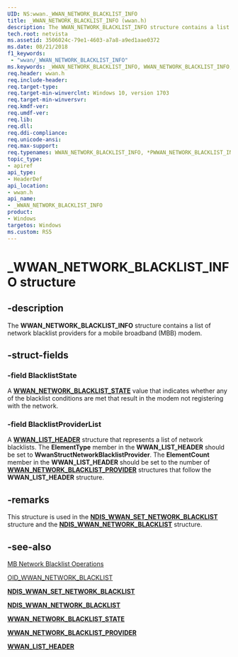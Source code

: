 ```yaml
---
UID: NS:wwan._WWAN_NETWORK_BLACKLIST_INFO
title: _WWAN_NETWORK_BLACKLIST_INFO (wwan.h)
description: The WWAN_NETWORK_BLACKLIST_INFO structure contains a list of network blacklists for a mobile broadband (MBB) modem.
tech.root: netvista
ms.assetid: 3506024c-79e1-4603-a7a8-a9ed1aae0372
ms.date: 08/21/2018
f1_keywords:
 - "wwan/_WWAN_NETWORK_BLACKLIST_INFO"
ms.keywords: _WWAN_NETWORK_BLACKLIST_INFO, WWAN_NETWORK_BLACKLIST_INFO, *PWWAN_NETWORK_BLACKLIST_INFO, 
req.header: wwan.h
req.include-header:
req.target-type:
req.target-min-winverclnt: Windows 10, version 1703
req.target-min-winversvr:
req.kmdf-ver:
req.umdf-ver:
req.lib:
req.dll:
req.ddi-compliance:
req.unicode-ansi:
req.max-support:
req.typenames: WWAN_NETWORK_BLACKLIST_INFO, *PWWAN_NETWORK_BLACKLIST_INFO
topic_type: 
- apiref
api_type: 
- HeaderDef
api_location: 
- wwan.h
api_name: 
- _WWAN_NETWORK_BLACKLIST_INFO
product: 
- Windows
targetos: Windows
ms.custom: RS5
---
```


# _WWAN_NETWORK_BLACKLIST_INFO structure

## -description

The **WWAN_NETWORK_BLACKLIST_INFO** structure contains a list of network blacklist providers for a mobile broadband (MBB) modem.

## -struct-fields

### -field BlacklistState

A [**WWAN_NETWORK_BLACKLIST_STATE**](ne-wwan-_wwan_network_blacklist_state.md) value that indicates whether any of the blacklist conditions are met that result in the modem not registering with the network.
 
### -field BlacklistProviderList
 
A [**WWAN_LIST_HEADER**](ns-wwan-_wwan_list_header.md) structure that represents a list of network blacklists. The **ElementType** member in the **WWAN_LIST_HEADER** should be set to **WwanStructNetworkBlacklistProvider**. The **ElementCount** member in the **WWAN_LIST_HEADER** should be set to the number of [**WWAN_NETWORK_BLACKLIST_PROVIDER**](ns-wwan-_wwan_network_blacklist_provider.md) structures that follow the **WWAN_LIST_HEADER** structure.

## -remarks

This structure is used in the [**NDIS_WWAN_SET_NETWORK_BLACKLIST**](../ndiswwan/ns-ndiswwan-_ndis_wwan_set_network_blacklist.md) structure and the [**NDIS_WWAN_NETWORK_BLACKLIST**](../ndiswwan/ns-ndiswwan-_ndis_wwan_network_blacklist.md) structure.

## -see-also

[MB Network Blacklist Operations](https://docs.microsoft.com/windows-hardware/drivers/network/mb-network-blacklist-operations)

[OID_WWAN_NETWORK_BLACKLIST](https://docs.microsoft.com/windows-hardware/drivers/network/oid-wwan-network-blacklist)

[**NDIS_WWAN_SET_NETWORK_BLACKLIST**](../ndiswwan/ns-ndiswwan-_ndis_wwan_set_network_blacklist.md)

[**NDIS_WWAN_NETWORK_BLACKLIST**](../ndiswwan/ns-ndiswwan-_ndis_wwan_network_blacklist.md)

[**WWAN_NETWORK_BLACKLIST_STATE**](ne-wwan-_wwan_network_blacklist_state.md)

[**WWAN_NETWORK_BLACKLIST_PROVIDER**](ns-wwan-_wwan_network_blacklist_provider.md)

[**WWAN_LIST_HEADER**](ns-wwan-_wwan_list_header.md)
